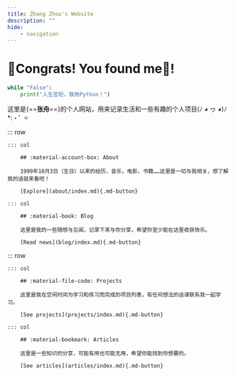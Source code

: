 ```yaml
---
title: Zhang Zhou's Website
description: ""
hide:
    - navigation
---
```


<style>
    .md-typeset .cover {
        display: none;
    }
    .md-typeset .cover + hr {
        display: none;
    }
    .md-typeset h1 {
        color: orange;
    }
    .md-typeset h2 {
        color: black;
    }
</style>

# 🎉Congrats! You found me🎉!

```python title="Hello.py"
while "False":
	print("人生苦短，我用Python！")
```

这里是​​{==**张舟**==}的个人网站，用来记录生活和一些有趣的个人项目(ﾉ ◕ ヮ ◕)ﾉ*:・ﾟ ✧

<!-- require APlayer -->
<link rel="stylesheet" href="https://cdn.jsdelivr.net/npm/aplayer/dist/APlayer.min.css">
<script src="https://cdn.jsdelivr.net/npm/aplayer/dist/APlayer.min.js"></script>
<!-- require MetingJS -->
<script src="https://cdn.jsdelivr.net/npm/meting@2/dist/Meting.min.js"></script>
<div>
    <meting-js server="netease" type="song" id="1433983480" autoplay="false" list-max-height=200px>
    </meting-js>
</div>

::: row

    ::: col

        ## :material-account-box: About

		1999年10月3日（生日）以来的经历，音乐，电影，书籍……这里是一切与我相关，想了解我的话就来看吧！

        [Explore](about/index.md){.md-button}

    ::: col

        ## :material-book: Blog

		这里是我的一些随想与见闻，记录下来与你分享，希望你至少能在这里收获快乐。

        [Read news](blog/index.md){.md-button}


::: row
	
    ::: col

        ## :material-file-code: Projects

        这里是我在空闲时间为学习和练习而完成的项目列表，有任何想法的话请联系我一起学习。

        [See projects](projects/index.md){.md-button}
	
	::: col

        ## :material-bookmark: Articles

        这里是一些知识的分享，可能有用也可能无用，希望你能找到你想要的。

        [See articles](articles/index.md){.md-button}


<!-- ## :material-github: GitHub Stats

::: row

    ::: col

        ![](https://github-readme-stats.vercel.app/api?username=Sputnik103&count_private=true&show_icons=true&hide_border=true&hide_title=true)

    ::: col

        ![](https://github-readme-stats.vercel.app/api/top-langs/?username=Sputnik103&layout=compact&langs_count=8&hide=html,autoit&hide_border=true&hide_title=true)

> Using __GitHub Stats__ and __Top Langs__ by [:material-github: anuraghazra](https://github.com/anuraghazra/github-readme-stats) -->

<br/>